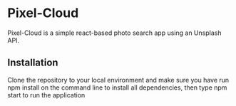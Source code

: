 # Pixel-Cloud


Pixel-Cloud is a simple react-based photo search app using an Unsplash API. 

## Installation

Clone the repository to your local environment and make sure you have run npm install on the command line to install all dependencies, then type npm start to run the application


